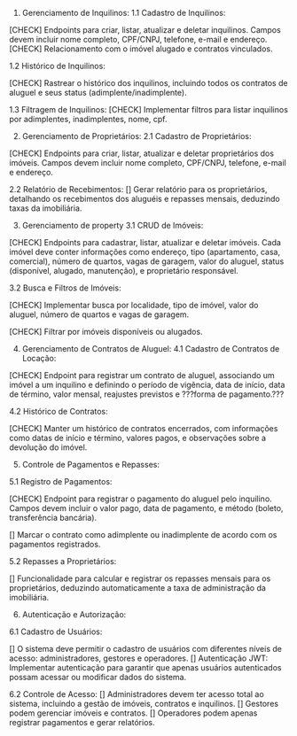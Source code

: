 1. Gerenciamento de Inquilinos:
1.1 Cadastro de Inquilinos:

[CHECK] Endpoints para criar, listar, atualizar e deletar inquilinos. Campos devem incluir nome completo, CPF/CNPJ, telefone, e-mail e endereço.
[CHECK] Relacionamento com o imóvel alugado e contratos vinculados.

1.2 Histórico de Inquilinos:

[CHECK] Rastrear o histórico dos inquilinos, incluindo todos os contratos de aluguel e seus status (adimplente/inadimplente).

1.3 Filtragem de Inquilinos:
[CHECK] Implementar filtros para listar inquilinos por adimplentes, inadimplentes, nome, cpf.

2. Gerenciamento de Proprietários:
2.1 Cadastro de Proprietários:

[CHECK] Endpoints para criar, listar, atualizar e deletar proprietários dos imóveis. Campos devem incluir nome completo, CPF/CNPJ, telefone, e-mail e endereço.

2.2 Relatório de Recebimentos:
[] Gerar relatório para os proprietários, detalhando os recebimentos dos aluguéis e repasses mensais, deduzindo taxas da imobiliária.

3. Gerenciamento de property
3.1 CRUD de Imóveis:

[CHECK] Endpoints para cadastrar, listar, atualizar e deletar imóveis. Cada imóvel deve conter informações como endereço, tipo (apartamento, casa, comercial), número de quartos, vagas de garagem, valor do aluguel, status (disponível, alugado, manutenção), e proprietário responsável.

3.2 Busca e Filtros de Imóveis:

[CHECK] Implementar busca por localidade, tipo de imóvel, valor do aluguel, número de quartos e vagas de garagem.

[CHECK] Filtrar por imóveis disponíveis ou alugados.

4. Gerenciamento de Contratos de Aluguel:
4.1 Cadastro de Contratos de Locação:

[CHECK] Endpoint para registrar um contrato de aluguel, associando um imóvel a um inquilino e definindo o período de vigência, data de início, data de término, valor mensal, reajustes previstos e 
???forma de pagamento.???

4.2 Histórico de Contratos:

[CHECK] Manter um histórico de contratos encerrados, com informações como datas de início e término, valores pagos, e observações sobre a devolução do imóvel.

5. Controle de Pagamentos e Repasses:

5.1 Registro de Pagamentos:

[CHECK] Endpoint para registrar o pagamento do aluguel pelo inquilino. Campos devem incluir o valor pago, data de pagamento, e método (boleto, transferência bancária).

[] Marcar o contrato como adimplente ou inadimplente de acordo com os pagamentos registrados.

5.2 Repasses a Proprietários:

[] Funcionalidade para calcular e registrar os repasses mensais para os proprietários, deduzindo automaticamente a taxa de administração da imobiliária.

6. Autenticação e Autorização:

6.1 Cadastro de Usuários:

[] O sistema deve permitir o cadastro de usuários com diferentes níveis de acesso: administradores, gestores e operadores.
[] Autenticação JWT: Implementar autenticação para garantir que apenas usuários autenticados possam acessar ou modificar dados do sistema.

6.2 Controle de Acesso:
[] Administradores devem ter acesso total ao sistema, incluindo a gestão de imóveis, contratos e inquilinos.
[] Gestores podem gerenciar imóveis e contratos.
[] Operadores podem apenas registrar pagamentos e gerar relatórios.
